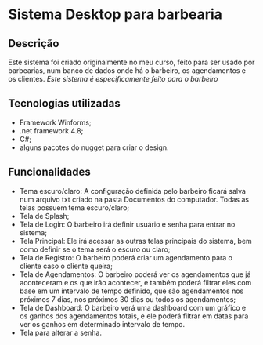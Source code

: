 # Sistema Desktop para barbearia

## Descrição

Este sistema foi criado originalmente no meu curso, feito para ser usado por barbearias, num banco de dados onde há o barbeiro, os agendamentos e os clientes. *Este sistema é especificamente feito para o barbeiro*

## Tecnologias utilizadas

- Framework Winforms;
- .net framework 4.8;
- C#;
- alguns pacotes do nugget para criar o design.

## Funcionalidades

- Tema escuro/claro: A configuração definida pelo barbeiro ficará salva num arquivo txt criado na pasta Documentos do computador. Todas as telas possuem tema escuro/claro;
- Tela de Splash;
- Tela de Login: O barbeiro irá definir usuário e senha para entrar no sistema;
- Tela Principal: Ele irá acessar as outras telas principais do sistema, bem como definir se o tema será o escuro ou claro;
- Tela de Registro: O barbeiro poderá criar um agendamento para o cliente caso o cliente queira;
- Tela de Agendamentos: O barbeiro poderá ver os agendamentos que já aconteceram e os que irão acontecer, e também poderá filtrar eles com base em um intervalo de tempo definido, que são agendamentos nos próximos 7 dias, nos próximos 30 dias ou todos os agendamentos;
- Tela de Dashboard: O barbeiro verá uma dashboard com um gráfico e os ganhos dos agendamentos totais, e ele poderá filtrar em datas para ver os ganhos em determinado intervalo de tempo.
- Tela para alterar a senha.


